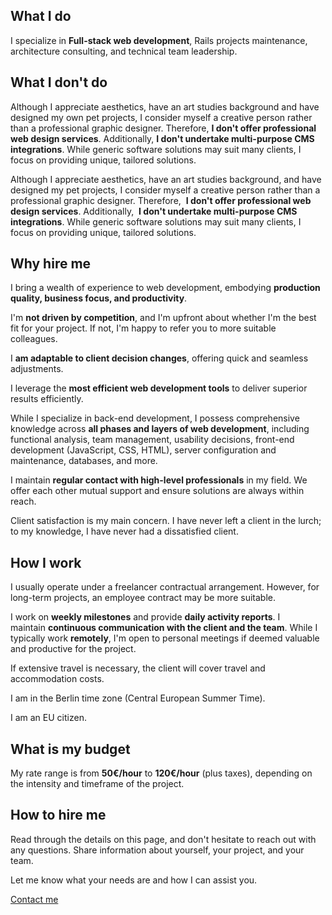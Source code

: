 ## What I do

I specialize in **Full-stack web development**, Rails projects maintenance,
architecture consulting, and technical team leadership.

## What I don't do

Although I appreciate aesthetics, have an art studies background and have designed my own pet projects,
I consider myself a creative person rather than a professional graphic designer. Therefore,
**I don't offer professional web design services**. Additionally,
**I don't undertake multi-purpose CMS integrations**. While generic software solutions may
suit many clients, I focus on providing unique, tailored solutions.

Although I appreciate aesthetics, have an art studies background, and have designed my pet projects,
I consider myself a creative person rather than a professional graphic designer. Therefore, 
**I don't offer professional web design services**. Additionally, 
**I don't undertake multi-purpose CMS integrations**. While generic software solutions may suit many
clients, I focus on providing unique, tailored solutions.

## Why hire me

I bring a wealth of experience to web development, embodying **production quality, business focus, and productivity**.

I'm **not driven by competition**, and I'm upfront about whether I'm the best fit for your project. If not, I'm happy to refer you to more suitable colleagues.

I **am adaptable to client decision changes**, offering quick and seamless adjustments.

I leverage the **most efficient web development tools** to deliver superior results efficiently.

While I specialize in back-end development, I possess comprehensive knowledge across **all phases and layers of web development**, including functional analysis, team management, usability decisions, front-end development (JavaScript, CSS, HTML), server configuration and maintenance, databases, and more.

I maintain **regular contact with high-level professionals** in my field. We offer each other mutual support and ensure solutions are always within reach.

Client satisfaction is my main concern. I have never left a client in the lurch; to my knowledge, I have never had a dissatisfied client.

## How I work

I usually operate under a freelancer contractual arrangement. However, for long-term projects, an employee contract may be more suitable.

I work on **weekly milestones** and provide **daily activity reports**. I maintain **continuous communication with the client and the team**. While I typically work **remotely**, I'm open to personal meetings if deemed valuable and productive for the project.

If extensive travel is necessary, the client will cover travel and accommodation costs.

I am in the Berlin time zone (Central European Summer Time).

I am an EU citizen.

## What is my budget

My rate range is from **50€/hour** to **120€/hour** (plus taxes), depending on the intensity and timeframe of the project.

## How to hire me

Read through the details on this page, and don't hesitate to reach out with any questions. Share information about yourself, your project, and your team.

Let me know what your needs are and how I can assist you.

<a href="mailto:hello@fernandoguillen.info" class="btn btn-primary btn-lg px-4" target="_blank">Contact me</a>
